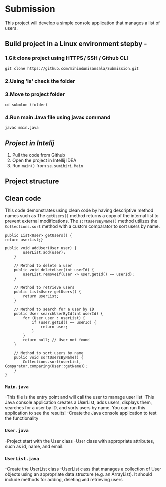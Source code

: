 # Submission 

This project will develop a simple console application that manages a list of users.


## Build project in a Linux environment stepby - 

### 1.Git clone project using HTTPS / SSH / Github CLI
    git clone https://github.com/mihindunisansala/Submission.git

### 2.Using 'ls' check the folder
### 3.Move to  project folder 
    cd submlon (folder)
### 4.Run main Java file using javac command
    javac main.java

## *Project in Intelij*

1. Pull the code from Github
2. Open the project in Intellij IDEA
3. Run `main()` from `se.sumihiri.Main`

## Project structure

## Clean code

This code demonstrates using clean code by having descriptive method names such as
The `getUsers()` method returns a copy of the internal list to prevent external modifications. 
The `sortUsersByName()` method utilizes the `Collections.sort` method with a custom comparator to sort users by name.
```
public List<User> getUsers() {
return userList;}

public void addUser(User user) {
        userList.add(user);
    }

    // Method to delete a user
    public void deleteUser(int userId) {
        userList.removeIf(user -> user.getId() == userId);
    }

    // Method to retrieve users
    public List<User> getUsers() {
        return userList;
    }

    // Method to search for a user by ID
    public User searchUserById(int userId) {
        for (User user : userList) {
            if (user.getId() == userId) {
                return user;
            }
        }
        return null; // User not found
    }

    // Method to sort users by name
    public void sortUsersByName() {
        Collections.sort(userList, Comparator.comparing(User::getName));
    }
}
```

### `Main.java`
-This file is the entry point and will call the user to manage user list
-This Java console application creates a UserList, adds users, displays them, searches for a user by ID, and sorts users by name. You can run this application to see the results!
-Create the Java console application to test the functionality
### `User.java`
-Project start with the User class
-User class with appropriate attributes, such as id, name, and email.

### `UserList.java`
-Create the UserList class
-UserList class that manages a collection of User objects using an appropriate data structure (e.g. an ArrayList). It should include methods for adding, deleting and retrieving users
           



